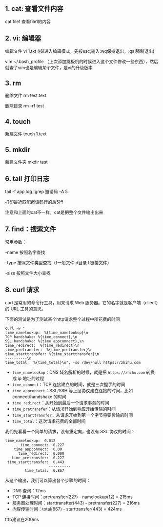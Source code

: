 ## 1. cat:  查看文件内容

   cat file1 查看file1的内容

## 2. vi: 编辑器

编辑文件 vi 1.txt (按i进入编辑模式，先按esc,输入:wq保持退出，:qa!强制退出)

vim ~/.bash_profile （上次添加跳板机的时候进入这个文件修改一些东西），然后就查了vim也是编辑某个文件，是vi的升级版本

## 3. rm

删除文件  rm test.text

删除目录  rm -rf test

## 4. touch

新建文件 touch 1.text

## 5. mkdir

新建文件夹  mkdir test

## 6.  tail 打印日志

tail -f app.log |grep 邀请码 -A 5

打印最近匹配邀请码行的后5行

注意和上面的cat不一样，cat是把整个文件输出出来

## 7. find：搜索文件

常用参数：

-name 按照名字查找

-type 按照文件类型查找（f一般文件 d目录 l 链接文件）

-size 按照文件大小查找

## 8. curl 请求

curl 是常用的命令行工具，用来请求 Web 服务器。它的名字就是客户端（client）的 URL 工具的意思。

下面的测试是为了测试某个http请求整个过程中所花费的时间

```
curl -w "
time_namelookup:  %{time_namelookup}\n
TCP handshake: %{time_connect},\n
SSL handshake: %{time_appconnect},\n
time_redirect:  %{time_redirect}\n
time_pretransfer:  %{time_pretransfer}\n 
time_starttransfer: %{time_starttransfer}\n
----------\n
time_total:  %{time_total}\n", -so /dev/null https://zhihu.com
```

- `time_namelookup`：DNS 域名解析的时候，就是把 `https://zhihu.com` 转换成 ip 地址的过程
- `time_connect`：TCP 连接建立的时间，就是三次握手的时间
- `time_appconnect`：SSL/SSH 等上层协议建立连接的时间，比如 connect/handshake 的时间
- `time_redirect`：从开始到最后一个请求事务的时间
- `time_pretransfer`：从请求开始到响应开始传输的时间
- `time_starttransfer`：从请求开始到第一个字节将要传输的时间
- `time_total`：这次请求花费的全部时间

我们先看看一个简单的请求，没有重定向，也没有 SSL 协议的时间：

```
time_namelookup:  0.012
       time_connect:  0.227
    time_appconnect:  0.00
      time_redirect:  0.000
   time_pretransfer:  0.227
 time_starttransfer:  0.443
                    ----------
         time_total:  0.867
```

从这个输出，我们可以算出各个步骤的时间：

- DNS 查询：12ms
- TCP 连接时间：pretransfter(227) - namelookup(12) = 215ms
- 服务器处理时间：starttransfter(443) - pretransfer(227) = 216ms
- 内容传输时间：total(867) - starttransfer(443) = 424ms



ttfb建议在200ms